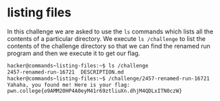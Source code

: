 # listing files

In this challenge we are asked to use the `ls` commands which lists all the contents of a particular directory. We execute `ls /challenge` to list the contents of the challenge directory so that we can find the renamed run program and then we execute it to get our flag.

```bash
hacker@commands~listing-files:~$ ls /challenge
2457-renamed-run-16721  DESCRIPTION.md
hacker@commands~listing-files:~$ /challenge/2457-renamed-run-16721
Yahaha, you found me! Here is your flag:
pwn.college{o9AMM20HP4A0eyM41r69ztliuXn.dhjM4QDLxITN0czW}
